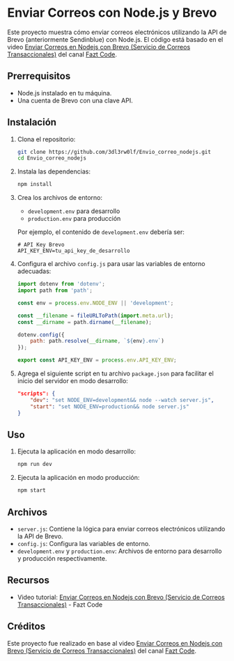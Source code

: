 # Enviar Correos con Node.js y Brevo

Este proyecto muestra cómo enviar correos electrónicos utilizando la API de Brevo (anteriormente Sendinblue) con Node.js. El código está basado en el video [Enviar Correos en Nodejs con Brevo (Servicio de Correos Transaccionales)](https://youtu.be/7tpco9Fplsg?si=jgPmfJbqLg9n5ZIE) del canal [Fazt Code](https://www.youtube.com/@FaztCode).

## Prerrequisitos

- Node.js instalado en tu máquina.
- Una cuenta de Brevo con una clave API.

## Instalación

1. Clona el repositorio:

    ```bash
    git clone https://github.com/3dl3rw0lf/Envio_correo_nodejs.git
    cd Envio_correo_nodejs
    ```

2. Instala las dependencias:

    ```bash
    npm install
    ```

3. Crea los archivos de entorno:

    - `development.env` para desarrollo
    - `production.env` para producción

    Por ejemplo, el contenido de `development.env` debería ser:

    ```env
    # API Key Brevo
    API_KEY_ENV=tu_api_key_de_desarrollo
    ```

4. Configura el archivo `config.js` para usar las variables de entorno adecuadas:

    ```javascript
    import dotenv from 'dotenv';
    import path from 'path';

    const env = process.env.NODE_ENV || 'development';

    const __filename = fileURLToPath(import.meta.url);
    const __dirname = path.dirname(__filename);

    dotenv.config({
        path: path.resolve(__dirname, `${env}.env`)
    });

    export const API_KEY_ENV = process.env.API_KEY_ENV;
    ```

5. Agrega el siguiente script en tu archivo `package.json` para facilitar el inicio del servidor en modo desarrollo:

    ```json
    "scripts": {
        "dev": "set NODE_ENV=development&& node --watch server.js",
        "start": "set NODE_ENV=production&& node server.js"
    }
    ```

## Uso

1. Ejecuta la aplicación en modo desarrollo:

    ```bash
    npm run dev
    ```

2. Ejecuta la aplicación en modo producción:

    ```bash
    npm start
    ```

## Archivos

- `server.js`: Contiene la lógica para enviar correos electrónicos utilizando la API de Brevo.
- `config.js`: Configura las variables de entorno.
- `development.env` y `production.env`: Archivos de entorno para desarrollo y producción respectivamente.

## Recursos

- Video tutorial: [Enviar Correos en Nodejs con Brevo (Servicio de Correos Transaccionales)](https://youtu.be/7tpco9Fplsg?si=jgPmfJbqLg9n5ZIE) - Fazt Code

## Créditos

Este proyecto fue realizado en base al video [Enviar Correos en Nodejs con Brevo (Servicio de Correos Transaccionales)](https://youtu.be/7tpco9Fplsg?si=jgPmfJbqLg9n5ZIE) del canal [Fazt Code](https://www.youtube.com/@FaztCode).

